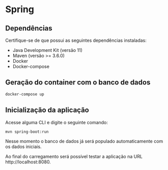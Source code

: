 # Spring

## Dependências

Certifique-se de que possui as seguintes dependências instaladas:

- Java Development Kit (versão 11)
- Maven (versão >= 3.6.0)
- Docker
- Docker-compose

## Geração do container com o banco de dados

```bash
docker-compose up
```

## Inicialização da aplicação

Acesse alguma CLI e digite o seguinte comando:

```bash
mvn spring-boot:run
```

Nesse momento o banco de dados já será populado automaticamente com os dados iniciais.

Ao final do carregamento será possível testar a aplicação na URL http://localhost:8080.